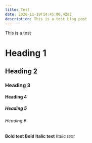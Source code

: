 ```yaml
---
title: Test
date: 2020-11-19T14:45:06.428Z
description: This is a test blog post
---
```

This is a test

# Heading 1

## Heading 2

### Heading 3

#### Heading 4

##### Heading 5

###### Heading 6

**Bold text Bold Italic text** *Italic text*